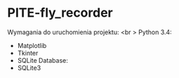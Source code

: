 # PITE-fly_recorder
Wymagania do uruchomienia projektu: <br \>
Python 3.4:
- Matplotlib
- Tkinter
- SQLite
Database:
- SQLite3
